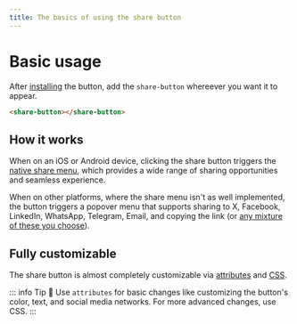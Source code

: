 ```yaml
---
title: The basics of using the share button
---
```


# Basic usage

After [installing](./install.md) the button, add the `share-button` whereever you want it to appear.

```html
<share-button></share-button>
```

<div class="sb-container">
    <share-button></share-button>
</div>


## How it works

When on an iOS or Android device, clicking the share button triggers the [native share menu](https://developer.mozilla.org/en-US/docs/Web/API/Web_Share_API), which provides a wide range of sharing opportunities and seamless experience.

When on other platforms, where the share menu isn't as well implemented, the button triggers a popover menu that supports sharing to X, Facebook, LinkedIn, WhatsApp, Telegram, Email, and copying the link (or [any mixture of these you choose](./customization/attributes#networks)). 

## Fully customizable

The share button is almost completely customizable via [attributes](./customization/attributes.md) and [CSS](./customization/advanced.md).

::: info Tip 💁
Use `attributes` for basic changes like customizing the button's color, text, and social media networks. For more advanced changes, use CSS.
:::
